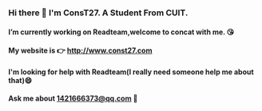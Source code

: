 ### Hi there 👋 I'm ConsT27. A Student From CUIT.
#### I’m currently working on Readteam,welcome to concat with me. 😘
#### My website is 👉  http://www.const27.com
#### I'm looking for help with Readteam(I really need someone help me about that)😄
#### Ask me about   1421666373@qq.com 📧
